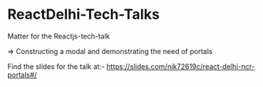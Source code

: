 # ReactDelhi-Tech-Talks
Matter for the Reactjs-tech-talk

=> Constructing a modal and demonstrating the need of portals

Find the slides for the talk at:-
https://slides.com/nik72619c/react-delhi-ncr-portals#/
